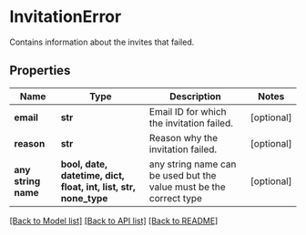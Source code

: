# InvitationError

Contains information about the invites that failed.

## Properties
Name | Type | Description | Notes
------------ | ------------- | ------------- | -------------
**email** | **str** | Email ID for which the invitation failed. | [optional] 
**reason** | **str** | Reason why the invitation failed. | [optional] 
**any string name** | **bool, date, datetime, dict, float, int, list, str, none_type** | any string name can be used but the value must be the correct type | [optional]

[[Back to Model list]](../README.md#documentation-for-models) [[Back to API list]](../README.md#documentation-for-api-endpoints) [[Back to README]](../README.md)


